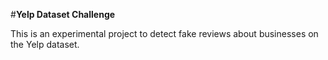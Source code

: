#**Yelp Dataset Challenge**

This is an experimental project to detect fake reviews about businesses on the Yelp dataset.